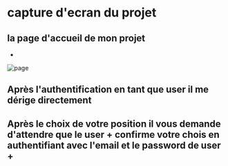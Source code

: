# capture d'ecran du projet
## la page d'accueil de mon projet 
- 
 ![page](https://user-images.githubusercontent.com/86606579/167144959-7d57156f-a1a1-42ba-86de-f5c3f25faaf4.PNG)
## Après l'authentification en tant que user il me dérige directement

## Après le choix de votre position il vous demande d'attendre que le user +  confirme votre chois en authentifiant avec l'email et le password de user +
